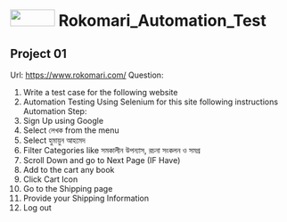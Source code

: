 # <img src="https://www.rokomari.com/static/200/images/rokomari_logo.png"  width="80" height="30">  Rokomari_Automation_Test
## Project 01
Url: https://www.rokomari.com/
Question:
1. Write a test case for the following website
2. Automation Testing Using Selenium for this site following instructions
Automation Step:
1. Sign Up using Google
2. Select লেখক from the menu
3. Select হুমায়ুন আহমেদ
4. Filter Categories like সমকালীন উপন্যাস, রচনা সংকলন ও সমগ্র
5. Scroll Down and go to Next Page (IF Have)
6. Add to the cart any book
7. Click Cart Icon
8. Go to the Shipping page
9. Provide your Shipping Information
10. Log out
